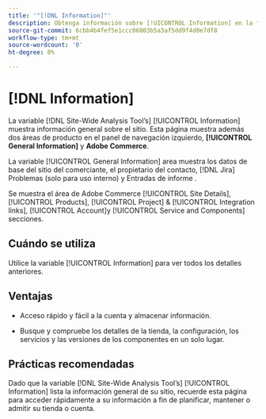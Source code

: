 ```yaml
---
title: '"[!DNL Information]"'
description: Obtenga información sobre [!UICONTROL Information] en la ficha [!DNL Site-Wide Analysis Tool], cuándo utilizarla, sus ventajas y prácticas recomendadas.
source-git-commit: 6cbb4b4fef5e1ccc06803b5a3af5dd9f4d0e7df8
workflow-type: tm+mt
source-wordcount: '0'
ht-degree: 0%

---
```


# [!DNL Information]

La variable [!DNL Site-Wide Analysis Tool’s] [!UICONTROL Information] muestra información general sobre el sitio. Esta página muestra además dos áreas de producto en el panel de navegación izquierdo, **[!UICONTROL General Information]** y **Adobe Commerce**.

La variable [!UICONTROL General Information] area muestra los datos de base del sitio del comerciante, el propietario del contacto, [!DNL Jira] Problemas (solo para uso interno) y Entradas de informe .

Se muestra el área de Adobe Commerce [!UICONTROL Site Details], [!UICONTROL Products], [!UICONTROL Project] &amp; [!UICONTROL Integration links], [!UICONTROL Account]y [!UICONTROL Service and Components] secciones.

## Cuándo se utiliza

Utilice la variable [!UICONTROL Information] para ver todos los detalles anteriores.

## Ventajas

* Acceso rápido y fácil a la cuenta y almacenar información.

* Busque y compruebe los detalles de la tienda, la configuración, los servicios y las versiones de los componentes en un solo lugar.

## Prácticas recomendadas

Dado que la variable [!DNL Site-Wide Analysis Tool’s] [!UICONTROL Information] lista la información general de su sitio, recuerde esta página para acceder rápidamente a su información a fin de planificar, mantener o admitir su tienda o cuenta.
